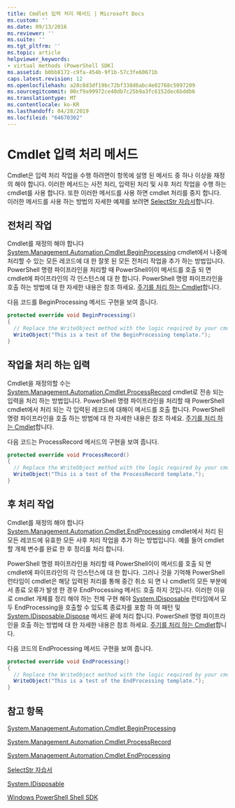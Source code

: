 ```yaml
---
title: Cmdlet 입력 처리 메서드 | Microsoft Docs
ms.custom: ''
ms.date: 09/13/2016
ms.reviewer: ''
ms.suite: ''
ms.tgt_pltfrm: ''
ms.topic: article
helpviewer_keywords:
- virtual methods (PowerShell SDK]
ms.assetid: b0bb8172-c9fa-454b-9f1b-57c3fe60671b
caps.latest.revision: 12
ms.openlocfilehash: a28c8d3df19bc72bf338d6abc4e02768c5097209
ms.sourcegitcommit: 00cf9a99972ce40db7c25b9a3fc6152dec6bddb6
ms.translationtype: MT
ms.contentlocale: ko-KR
ms.lasthandoff: 04/28/2019
ms.locfileid: "64670302"
---
```

# <a name="cmdlet-input-processing-methods"></a>Cmdlet 입력 처리 메서드

Cmdlet은 입력 처리 작업을 수행 하려면이 항목에 설명 된 메서드 중 하나 이상을 재정의 해야 합니다.
이러한 메서드는 사전 처리, 입력된 처리 및 사후 처리 작업을 수행 하는 cmdlet를 사용 합니다.
또한 이러한 메서드를 사용 하면 cmdlet 처리를 중지 합니다.
이러한 메서드를 사용 하는 방법의 자세한 예제를 보려면 [SelectStr 자습서](selectstr-tutorial.md)합니다.

## <a name="pre-processing-operations"></a>전처리 작업

Cmdlet를 재정의 해야 합니다 [System.Management.Automation.Cmdlet.BeginProcessing](/dotnet/api/System.Management.Automation.Cmdlet.BeginProcessing) cmdlet에서 나중에 처리할 수 있는 모든 레코드에 대 한 잘못 된 모든 전처리 작업을 추가 하는 방법입니다.
PowerShell 명령 파이프라인을 처리할 때 PowerShell이이 메서드를 호출 되 면 cmdlet에 파이프라인의 각 인스턴스에 대 한 합니다.
PowerShell 명령 파이프라인을 호출 하는 방법에 대 한 자세한 내용은 참조 하세요. [주기를 처리 하는 Cmdlet](/previous-versions/ms714429(v=vs.85))합니다.

다음 코드를 BeginProcessing 메서드 구현을 보여 줍니다.

```csharp
protected override void BeginProcessing()
{
  // Replace the WriteObject method with the logic required by your cmdlet.
  WriteObject("This is a test of the BeginProcessing template.");
}
```

## <a name="input-processing-operations"></a>작업을 처리 하는 입력

Cmdlet을 재정의할 수는 [System.Management.Automation.Cmdlet.ProcessRecord](/dotnet/api/System.Management.Automation.Cmdlet.ProcessRecord) cmdlet로 전송 되는 입력을 처리 하는 방법입니다.
PowerShell 명령 파이프라인을 처리할 때 PowerShell cmdlet에서 처리 되는 각 입력된 레코드에 대해이 메서드를 호출 합니다.
PowerShell 명령 파이프라인을 호출 하는 방법에 대 한 자세한 내용은 참조 하세요. [주기를 처리 하는 Cmdlet](/previous-versions/ms714429(v=vs.85))합니다.

다음 코드는 ProcessRecord 메서드의 구현을 보여 줍니다.

```csharp
protected override void ProcessRecord()
{
  // Replace the WriteObject method with the logic required by your cmdlet.
  WriteObject("This is a test of the ProcessRecord template.");
}
```

## <a name="post-processing-operations"></a>후 처리 작업

Cmdlet를 재정의 해야 합니다 [System.Management.Automation.Cmdlet.EndProcessing](/dotnet/api/System.Management.Automation.Cmdlet.EndProcessing) cmdlet에서 처리 된 모든 레코드에 유효한 모든 사후 처리 작업을 추가 하는 방법입니다.
예를 들어 cmdlet 할 개체 변수를 완료 한 후 정리를 처리 합니다.

PowerShell 명령 파이프라인을 처리할 때 PowerShell이이 메서드를 호출 되 면 cmdlet에 파이프라인의 각 인스턴스에 대 한 합니다.
그러나 것을 기억해 PowerShell 런타임이 cmdlet은 해당 입력된 처리를 통해 중간 취소 되 면 나 cmdlet의 모든 부분에서 종료 오류가 발생 한 경우 EndProcessing 메서드 호출 하지 것입니다.
이러한 이유로 cmdlet 개체를 정리 해야 하는 전체 구현 해야 [System.IDisposable](/dotnet/api/System.IDisposable) 런타임에서 모두 EndProcessing을 호출할 수 있도록 종료자를 포함 하 여 패턴 및 [ System.IDisposable.Dispose](/dotnet/api/System.IDisposable.Dispose) 메서드 끝에 처리 합니다.
PowerShell 명령 파이프라인을 호출 하는 방법에 대 한 자세한 내용은 참조 하세요. [주기를 처리 하는 Cmdlet](/previous-versions/ms714429(v=vs.85))합니다.

다음 코드의 EndProcessing 메서드 구현을 보여 줍니다.

```csharp
protected override void EndProcessing()
{
  // Replace the WriteObject method with the logic required by your cmdlet.
  WriteObject("This is a test of the EndProcessing template.");
}
```

## <a name="see-also"></a>참고 항목

[System.Management.Automation.Cmdlet.BeginProcessing](/dotnet/api/System.Management.Automation.Cmdlet.BeginProcessing)

[System.Management.Automation.Cmdlet.ProcessRecord](/dotnet/api/System.Management.Automation.Cmdlet.ProcessRecord)

[System.Management.Automation.Cmdlet.EndProcessing](/dotnet/api/System.Management.Automation.Cmdlet.EndProcessing)

[SelectStr 자습서](selectstr-tutorial.md)

[System.IDisposable](/dotnet/api/System.IDisposable)

[Windows PowerShell Shell SDK](../windows-powershell-reference.md)
